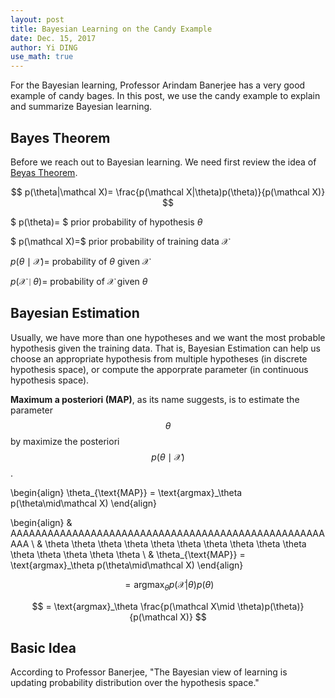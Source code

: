 ```yaml
--- 
layout: post
title: Bayesian Learning on the Candy Example
date: Dec. 15, 2017
author: Yi DING
use_math: true
---
```


[comment]: # (Use the candy example to explain Bayesian learning)

For the Bayesian learning, Professor Arindam Banerjee has a very good example of candy bages. In this post, we use the candy example to explain and summarize Bayesian learning.

## Bayes Theorem
Before we reach out to Bayesian learning. We need first review the idea of [Beyas Theorem](http://www.cs.cmu.edu/afs/cs/project/theo-20/www/mlbook/ch6.pdf).

$$ p(\theta|\mathcal X)= \frac{p(\mathcal X|\theta)p(\theta)}{p(\mathcal X)} $$

$ p(\theta)= $ prior probability of hypothesis $\theta$

$ p(\mathcal X)=$ prior probability of training data $\mathcal X$

$p(\theta\mid\mathcal X)=$ probability of $\theta$ given $\mathcal X$

$p(\mathcal X\mid\theta)=$ probability of $\mathcal X$ given $\theta$

## Bayesian Estimation
Usually, we have more than one hypotheses and we want the most probable hypothesis given the training data. That is, Bayesian Estimation can help us choose an appropriate hypothesis from multiple hypotheses (in discrete hypothesis space), or compute the apporprate parameter (in continuous hypothesis space).

**Maximum a posteriori (MAP)**, as its name suggests, is to estimate the parameter $$\theta$$ by maximize the posteriori $$p(\theta\mid\mathcal X)$$.

\begin{align}
\theta_{\text{MAP}} = \text{argmax}_\theta p(\theta\mid\mathcal X)
\end{align}

\begin{align}
& AAAAAAAAAAAAAAAAAAAAAAAAAAAAAAAAAAAAAAAAAAAAAAAAAAAAAA \\
& \theta \theta \theta \theta \theta \theta \theta \theta \theta \theta \theta \theta \theta \theta \theta  \\
& \theta_{\text{MAP}} = \text{argmax}_\theta p(\theta\mid\mathcal X)
\end{align}


$$ = \text{argmax}_\theta p(\mathcal X| \theta)p(\theta) $$

$$ = \text{argmax}_\theta \frac{p(\mathcal X\mid \theta)p(\theta)}{p(\mathcal X)} $$


## Basic Idea
According to Professor Banerjee, "The Bayesian view of learning is updating probability distribution over the hypothesis space."